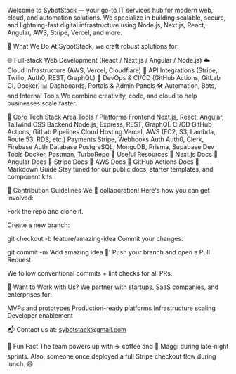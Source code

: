 Welcome to SybotStack — your go-to IT services hub for modern web, cloud, and automation solutions. We specialize in building scalable, secure, and lightning-fast digital infrastructure using Node.js, Next.js, React, Angular, AWS, Stripe, Vercel, and more.

🚀 What We Do
At SybotStack, we craft robust solutions for:

🌐 Full-stack Web Development (React / Next.js / Angular / Node.js)
☁️ Cloud Infrastructure (AWS, Vercel, Cloudflare)
🔌 API Integrations (Stripe, Twilio, Auth0, REST, GraphQL)
🔐 DevOps & CI/CD (GitHub Actions, GitLab CI, Docker)
📊 Dashboards, Portals & Admin Panels
🛠 Automation, Bots, and Internal Tools
We combine creativity, code, and cloud to help businesses scale faster.

🧰 Core Tech Stack
Area	Tools / Platforms
Frontend	Next.js, React, Angular, Tailwind CSS
Backend	Node.js, Express, REST, GraphQL
CI/CD	GitHub Actions, GitLab Pipelines
Cloud Hosting	Vercel, AWS (EC2, S3, Lambda, Route 53, RDS, etc.)
Payments	Stripe, Webhooks
Auth	Auth0, Clerk, Firebase Auth
Database	PostgreSQL, MongoDB, Prisma, Supabase
Dev Tools	Docker, Postman, TurboRepo
🧠 Useful Resources
🔗 Next.js Docs
🔗 Angular Docs
🔗 Stripe Docs
🔗 AWS Docs
🔗 GitHub Actions Docs
🔗 Markdown Guide
Stay tuned for our public docs, starter templates, and component kits.

🤝 Contribution Guidelines
We 💙 collaboration! Here's how you can get involved:

Fork the repo and clone it.

Create a new branch:

git checkout -b feature/amazing-idea
Commit your changes:

git commit -m 'Add amazing idea 🚀'
Push your branch and open a Pull Request.

We follow conventional commits + lint checks for all PRs.

💼 Want to Work with Us?
We partner with startups, SaaS companies, and enterprises for:

MVPs and prototypes
Production-ready platforms
Infrastructure scaling
Developer enablement

📬 Contact us at: sybotstack@gmail.com

🍳 Fun Fact
The team powers up with ☕ coffee and 🍜 Maggi during late-night sprints. Also, someone once deployed a full Stripe checkout flow during lunch. 😄
